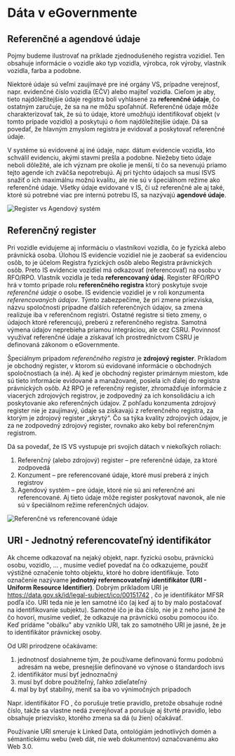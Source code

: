 # Dáta v eGovernmente

## Referenčné a agendové údaje

Pojmy budeme ilustrovať na príklade zjednodušeného registra vozidiel. Ten obsahuje informácie o vozidle ako typ vozidla, výrobca, rok výroby, vlastník vozidla, farba a podobne.

Niektoré údaje sú veľmi zaujímavé pre iné orgány VS, prípadne verejnosť, napr. evidenčné číslo vozidla (EČV) alebo majiteľ vozidla. Cieľom je aby, tieto najdôležitejšie údaje registra boli vyhlásené za **referenčné údaje**, čo ostatným zaručuje, že sa na ne môžu spoľahnúť. Referenčné údaje môže charakterizovať tak, že sú to údaje, ktoré umožňujú identifikovať objekt (v tomto prípade vozidlo) a poskytujú o ňom najdôležitejšie údaje. Dá sa povedať, že hlavným zmyslom registra je evidovať a poskytovať referenčné údaje. 

V systéme sú evidovené aj iné údaje, napr. dátum evidencie vozidla, kto schválil evidenciu, akými stavmi prešla a podobne. Niežeby tieto údaje neboli dôležité, ale ich význam pre okolie je menší, tí čo sa nevenujú priamo tejto agende ich zväčša nepotrebujú. Aj pri týchto údajoch sa musí ISVS snažiť o ich maximálnu možnú kvalitu, ale nie sú v špeciálnom režime ako referenčné údaje. Všetky údaje evidované v IS, či už referenčné ale aj také, ktoré sú potrebné viac pre internú potrebu IS, sa nazývajú **agendové údaje**. 

![Register vs Agendový systém](./../Architecture/Referecne_udaje/Register_Agenda.png)

## Referenčný register
Pri vozidle evidujeme aj informáciu o vlastníkovi vozidla, čo je fyzická alebo právnická osoba. Úlohou IS evidencie vozidiel nie je zaoberať sa evidenciou osôb, to je účelom Registra fyzických osôb alebo Registra právnických osôb. Preto IS evidencie vozidiel má odkazovať (referencovať) na osobu v RFO/RPO. Vlastník vozidla je teda **referencovaný údaj**. Register RFO/RPO hrá v tomto prípade rolu **referenčného registra** ktorý poskytuje svoje *referenčné údaje* o osobe. IS evidencie vozidiel je v roli konzumenta *referencovaných údajov*. 
Týmto zabezpečíme, že pri zmene priezviska, názvu spoločnosti prípadne ďalších referenčných údajov, sa zmena realizuje iba v referenčnom registri. Ostatné registre si tieto zmeny, o údajoch ktoré referencujú, preberú z referenčného registra. Samotná výmena údajov neprebieha priamou integráciou, ale cez CSRU. Povinnosť využívať referenčné údaje a získavať ich prostredníctvom CSRU je definovaná zákonom o eGovernmente.

Špeciálnym prípadom *referenčného registra* je **zdrojový register**. Príkladom je obchodný register, v ktorom sú evidované informácie o obchodných spoločnostiach (a iné). Aj keď je obchodný register primárnym miestom, kde sú tieto informácie evidované a manažované, posiela ich ďalej do registra právnických osôb. Až RPO je referenčný register, zhromažďuje informácie z viacerých zdrojových registrov, je zodpovedný za ich konsolidáciu a ich poskytovanie ako referenčných údajov. Z pohľadu konzumenta zdrojový register nie je zaujímavý, údaje sa získavajú z referenčného registra, za ktorým je zdrojový register „skrytý“. Čo sa týka kvality zdrojových údajov, je za ne zodpovedný zdrojový register, rovnako ako keby bol referenčným registrom.

Dá sa povedať, že IS VS vystupuje pri svojich dátach v niekoľkých roliach:
1.	Referenčný (alebo zdrojový) register – pre referenčné údaje, za ktoré zodpovedá
1.	Konzument – pre referencované údaje, ktoré musí preberá z iných registrov
1.	Agendový systém – pre údaje, ktoré nie sú ani referenčné ani referencované. Aj tieto údaje môže register poskytovať navonok, ale nie sú v špeciálnom režime referenčných údajov.

![Referenčné vs referencované údaje](./../Architecture/Referecne_udaje/Referencne_udaje.png)

## URI - Jednotný referencovateľný identifikátor
Ak chceme odkazovať na nejaký objekt, napr. fyzickú osobu, právnickú osobu, vozidlo, ... , musíme vedieť povedať na čo odkazujeme, použiť výstižné označenie tohto objektu, ktoré ho dobre identifikuje. Toto označenie nazývame **jednotný referencovateľný identifikátor (URI - Uniform Resource Identifier)**. 
Dobrým príkladom URI je https://data.gov.sk/id/legal-subject/ico/00151742 , čo je identifikátor MFSR podľa ičo. URI teda nie je len samotné ičo (aj keď aj to by malo postačovať na identifikovanie subjektu). Samotné ičo je iba číslo, nie je z neho jasné že čo hovorí, musíme vedieť, že odkazuje na právnickú osobu pomocou ičo. Keď prídáme "obálku" aby vzniklo URI, tak zo samotného URI je jasné, že je to identifikátor právnickej osoby.

Od URI prirodzene očakávame: 
1. jednotnosť dosiahneme tým, že používame definovanú formu podobnú adresám na webe, presnejšie definované vo výnose o štandardoch isvs
1. identifikátor musí byť jednoznačný
1. musí byť dobre použiteľný, ľahko zdieľateľný
1. mal by byť stabilný, meniť sa iba vo výnimočných prípadoch

Napr. identifikátor FO , čo porušuje tretie pravidlo, pretože obsahuje rodné číslo, takže sa vlastne nedá zverejňovať a porušuje aj štvrté pravidlo, lebo obsahuje priezvisko, ktorého zmena sa dá (u žien) očakávať.

Používanie URI smeruje k Linked Data, ontológiám jednotlivých domén a sémantickému webu (web dát, nie web dokumentov) označovanému ako Web 3.0. 